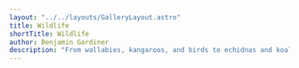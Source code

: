 ```yaml
---
layout: "../../layouts/GalleryLayout.astro"
title: Wildlife
shortTitle: Wildlife
author: Benjamin Gardiner
description: "From wallabies, kangaroos, and birds to echidnas and koalas. Photography of some of Australias incredible wildlife."
---
```

